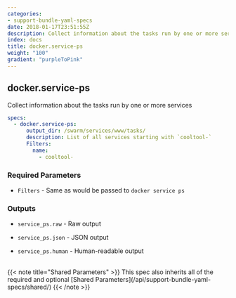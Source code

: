 ```yaml
---
categories:
- support-bundle-yaml-specs
date: 2018-01-17T23:51:55Z
description: Collect information about the tasks run by one or more services
index: docs
title: docker.service-ps
weight: "100"
gradient: "purpleToPink"
---
```


## docker.service-ps

Collect information about the tasks run by one or more services


```yaml
specs:
  - docker.service-ps:
      output_dir: /swarm/services/www/tasks/
      description: List of all services starting with `cooltool-`
      Filters:
        name:
          - cooltool-
```

    
### Required Parameters


- `Filters` - Same as would be passed to `docker service ps`


    
### Outputs


- `service_ps.raw` - Raw output

- `service_ps.json` - JSON output

- `service_ps.human` - Human-readable output

    
<br>
{{< note title="Shared Parameters" >}}
This spec also inherits all of the required and optional [Shared Parameters](/api/support-bundle-yaml-specs/shared/)
{{< /note >}}
    
    